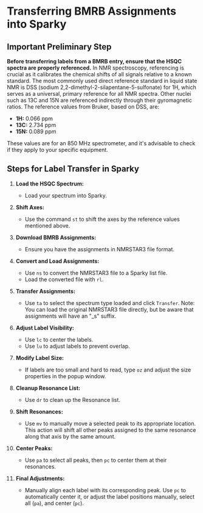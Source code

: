 # Transferring BMRB Assignments into Sparky

## Important Preliminary Step
**Before transferring labels from a BMRB entry, ensure that the HSQC spectra are properly referenced.** In NMR spectroscopy, referencing is crucial as it calibrates the chemical shifts of all signals relative to a known standard. The most commonly used direct reference standard in liquid state NMR is DSS (sodium 2,2-dimethyl-2-silapentane-5-sulfonate) for 1H, which serves as a universal, primary reference for all NMR spectra. Other nuclei such as 13C and 15N are referenced indirectly through their gyromagnetic ratios. The reference values from Bruker, based on DSS, are:
- **1H:** 0.066 ppm
- **13C:** 2.734 ppm
- **15N:** 0.089 ppm

These values are for an 850 MHz spectrometer, and it's advisable to check if they apply to your specific equipment.

## Steps for Label Transfer in Sparky

1. **Load the HSQC Spectrum:**
   - Load your spectrum into Sparky.

2. **Shift Axes:**
   - Use the command `st` to shift the axes by the reference values mentioned above.

3. **Download BMRB Assignments:**
   - Ensure you have the assignments in NMRSTAR3 file format.

4. **Convert and Load Assignments:**
   - Use `ns` to convert the NMRSTAR3 file to a Sparky list file.
   - Load the converted file with `rl`.

5. **Transfer Assignments:**
   - Use `ta` to select the spectrum type loaded and click `Transfer`. Note: You can load the original NMRSTAR3 file directly, but be aware that assignments will have an "_s" suffix.

6. **Adjust Label Visibility:**
   - Use `lc` to center the labels.
   - Use `lu` to adjust labels to prevent overlap.

7. **Modify Label Size:**
   - If labels are too small and hard to read, type `oz` and adjust the size properties in the popup window.

8. **Cleanup Resonance List:**
   - Use `dr` to clean up the Resonance list.

9. **Shift Resonances:**
   - Use `mv` to manually move a selected peak to its appropriate location. This action will shift all other peaks assigned to the same resonance along that axis by the same amount.

10. **Center Peaks:**
    - Use `pa` to select all peaks, then `pc` to center them at their resonances.

11. **Final Adjustments:**
    - Manually align each label with its corresponding peak. Use `pc` to automatically center it, or adjust the label positions manually, select all (`pa`), and center (`pc`).


